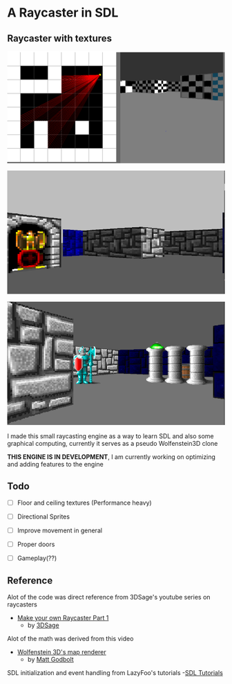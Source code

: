 # A Raycaster in SDL

## Raycaster with textures

 ![Sample Image](images/raycaster_new.PNG)

 ![Fullscreen with Textures](images/wolfenstein.PNG)

 ![Sprites Added](images/sprites.PNG)

   I made this small raycasting engine as a way to learn SDL and also some graphical computing, currently it serves as a pseudo Wolfenstein3D clone

   **THIS ENGINE IS IN DEVELOPMENT**, 
   I am currently working on optimizing and adding features to the engine



## Todo
   - [ ] Floor and ceiling textures (Performance heavy)
   - [ ] Directional Sprites
   - [ ] Improve movement in general
   - [ ] Proper doors
   - [ ] Gameplay(??)


## Reference
Alot of the code was direct reference from 3DSage's youtube series on raycasters
 - [Make your own Raycaster Part 1](https://www.youtube.com/watch?v=gYRrGTC7GtA)
    - by [3DSage](https://www.youtube.com/c/3DSage)

Alot of the math was derived from this video
 - [Wolfenstein 3D's map renderer](https://www.youtube.com/watch?v=eOCQfxRQ2pY&list=WL&index=124)
    - by [Matt Godbolt](https://www.youtube.com/c/MattGodbolt)

SDL initialization and event handling from LazyFoo's tutorials
   -[SDL Tutorials](https://lazyfoo.net/tutorials/SDL/)


